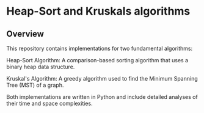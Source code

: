 # Heap-Sort and Kruskals algorithms
## Overview

This repository contains implementations for two fundamental algorithms:

Heap-Sort Algorithm: A comparison-based sorting algorithm that uses a binary heap data structure.

Kruskal's Algorithm: A greedy algorithm used to find the Minimum Spanning Tree (MST) of a graph.

Both implementations are written in Python and include detailed analyses of their time and space complexities.
